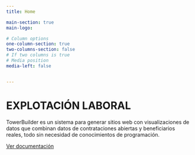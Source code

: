 ```yaml
---
title: Home

main-section: true
main-logo:

# Column options
one-column-section: true
two-columns-section: false
# If two columns is true
# Media position
media-left: false


---
```

# EXPLOTACIÓN LABORAL

TowerBuilder es un sistema para generar sitios web con visualizaciones de datos que combinan datos de contrataciones abiertas y beneficiarios reales, todo sin necesidad de conocimientos de programación.

[Ver documentación](https://towerbuilder.readthedocs.io/es/latest/index.html)




